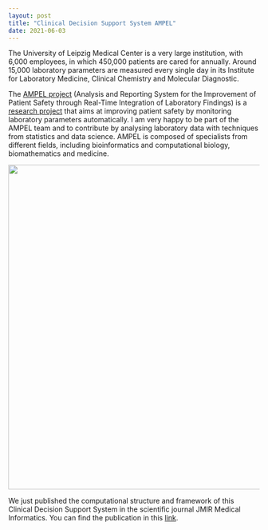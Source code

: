 ```yaml
---
layout: post
title: "Clinical Decision Support System AMPEL"
date: 2021-06-03
---
```


The University of Leipzig Medical Center is a very large institution, with 6,000 employees, in which
450,000 patients are cared for annually. Around 15,000 laboratory parameters are measured every single 
day in its Institute for Laboratory Medicine, Clinical Chemistry and Molecular Diagnostic.  

The <a href="https://www.ampel.care/en/">AMPEL project</a> (Analysis and Reporting System for the Improvement 
of Patient Safety through Real-Time Integration of Laboratory Findings) is a 
[research project](https://vismedica.com/blog/2020/09/15/projekt-ampel-in-fachmedium-publiziert/) that aims 
at improving patient safety by monitoring laboratory parameters automatically. I am very happy to be part
of the AMPEL team and to contribute by analysing laboratory data with techniques from statistics and data 
science. AMPEL is composed of specialists from different fields, including bioinformatics and computational biology, 
biomathematics and medicine.  

<img border="0" src="https://github.com/waltercostamb/waltercostamb.github.io/blob/master/figures/ampel_team.jpg?raw=true" width="650" />  

We just published the computational structure and framework of this Clinical Decision Support System in the scientific
journal JMIR Medical Informatics. You can find the publication in this [link](https://medinform.jmir.org/2021/6/e20407/).
